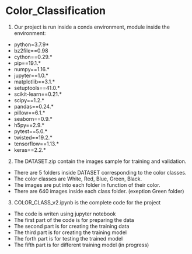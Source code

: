 # Color_Classification

1. Our project is run inside a conda environment,
  module inside the environment:
- python=3.7.9*
- bz2file==0.98
- cython==0.29.*
- pip==19.1.*
- numpy==1.16.*
- jupyter==1.0.*
- matplotlib==3.1.*
- setuptools==41.0.*
- scikit-learn==0.21.*
- scipy==1.2.*
- pandas==0.24.*
- pillow==6.1.*
- seaborn==0.9.*
- h5py==2.9.*
- pytest==5.0.*
- twisted==19.2.*
- tensorflow==1.13.*
- keras==2.2.*


2. The DATASET.zip contain the images sample for training and validation.
- There are 5 folders inside DATASET corresponding to the color classes.
- The color classes are White, Red, Blue, Green, Black.
- The images are put into each folder in function of their color.
- There are 640 images inside each class folder. (exeption Green folder)


3. COLOR_CLASS_v2.ipynb is the complete code for the project
- The code is writen using jupyter notebook
- The first part of the code is for preparing the data
- The second part is for creating the training data
- The third part is for creating the training model
- The forth part is for testing the trained model
- The fifth part is for different training model (in progress)

